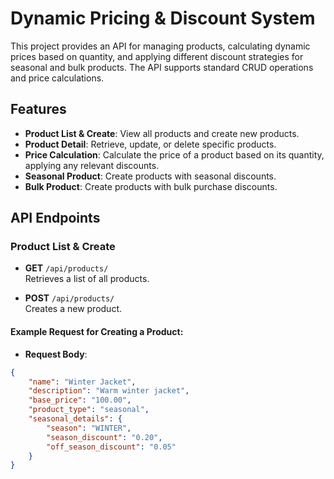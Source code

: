 # Dynamic Pricing & Discount System

This project provides an API for managing products, calculating dynamic prices based on quantity, and applying different discount strategies for seasonal and bulk products. The API supports standard CRUD operations and price calculations.

## Features
- **Product List & Create**: View all products and create new products.
- **Product Detail**: Retrieve, update, or delete specific products.
- **Price Calculation**: Calculate the price of a product based on its quantity, applying any relevant discounts.
- **Seasonal Product**: Create products with seasonal discounts.
- **Bulk Product**: Create products with bulk purchase discounts.

## API Endpoints

### Product List & Create

- **GET** `/api/products/`  
  Retrieves a list of all products.

- **POST** `/api/products/`  
  Creates a new product.

#### Example Request for Creating a Product:
- **Request Body**:

```json
{
    "name": "Winter Jacket",
    "description": "Warm winter jacket",
    "base_price": "100.00",
    "product_type": "seasonal",
    "seasonal_details": {
        "season": "WINTER",
        "season_discount": "0.20",
        "off_season_discount": "0.05"
    }
}
